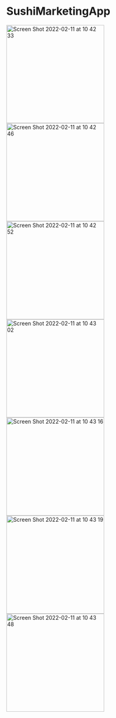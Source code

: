 # SushiMarketingApp




<img width="256" alt="Screen Shot 2022-02-11 at 10 42 33" src="https://user-images.githubusercontent.com/83357398/153554218-308f3c6f-58fc-479e-a0d5-b779436c6c72.png"><img width="256" alt="Screen Shot 2022-02-11 at 10 42 46" src="https://user-images.githubusercontent.com/83357398/153554223-df1597a6-9e28-4ee1-a5a4-b0793fe3ce11.png"><img width="256" alt="Screen Shot 2022-02-11 at 10 42 52" src="https://user-images.githubusercontent.com/83357398/153554228-6ea13e14-d425-4544-b078-abcb60fa9f2a.png"><img width="256" alt="Screen Shot 2022-02-11 at 10 43 02" src="https://user-images.githubusercontent.com/83357398/153554235-8a489a49-b72b-4e81-a2ee-a2f527e7bea5.png"><img width="256" alt="Screen Shot 2022-02-11 at 10 43 16" src="https://user-images.githubusercontent.com/83357398/153554242-a0299941-6c44-4079-9b7c-e251ba260ca9.png"><img width="256" alt="Screen Shot 2022-02-11 at 10 43 19" src="https://user-images.githubusercontent.com/83357398/153554252-103289be-c303-46a6-8ab0-f31baafd6f40.png"><img width="256" alt="Screen Shot 2022-02-11 at 10 43 48" src="https://user-images.githubusercontent.com/83357398/153554262-85178313-c012-4e19-b5ef-eea2ae6886d8.png">

